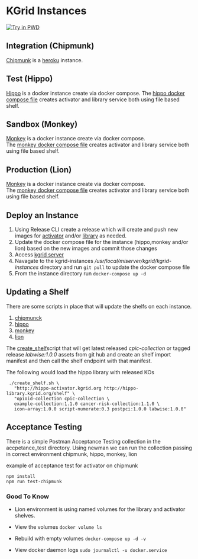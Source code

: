# KGrid Instances
[![Try in PWD](https://raw.githubusercontent.com/play-with-docker/stacks/master/assets/images/button.png)](https://labs.play-with-docker.com/?stack=https://raw.githubusercontent.com/kgrid/kgrid-instances/master/pwd/docker-compose.yml)

## Integration (Chipmunk)
[Chipmunk](https://github.com/kgrid/kgrid.github.io/wiki/integration) is a [heroku](https://dashboard.heroku.com) instance.

## Test (Hippo)
[Hippo](https://github.com/kgrid/kgrid.github.io/wiki/test) is a docker instance create via docker 
compose.  The [hippo docker compose file](https://github.com/kgrid/kgrid-docker/blob/master/hippo/docker-compose.yml) 
creates activator and library service both using file based shelf.

## Sandbox (Monkey)
[Monkey](https://github.com/kgrid/kgrid.github.io/wiki/sandbox) is a docker instance create via docker compose.  
The [monkey docker compose file](https://github.com/kgrid/kgrid-instances/blob/master/monkey/docker-compose.yml) 
creates activator and library service both using file based shelf.

## Production (Lion)
[Monkey](https://github.com/kgrid/kgrid.github.io/wiki/sandbox) is a docker instance create via docker compose.  
The [monkey docker compose file](https://github.com/kgrid/kgrid-instances/blob/master/lion/docker-compose.yml) 
creates activator and library service both using file based shelf.

## Deploy an Instance
1. Using Release CLI create a release which will create and push new images for [activator](http://kgrid.org/kgrid-activator/docker/) and/or 
[library](http://kgrid.org/kgrid-library/docker/) as needed. 
1. Update the docker compose file for the instance (hippo,monkey and/or lion) based on the new images and commit those changes
1. Access [kgrid server](./kgrid-test)
1. Navagate to the kgrid-instances _/usr/local/miserver/kgrid/kgrid-instances_ directory and run ```git pull``` to update the docker compose file
1. From the instance directory run ```docker-compose up -d```

## Updating a Shelf
There are some scripts in place that will update the shelfs on each instance.
1. [chipmunck](chipmunk/shelfupdate.sh)
1. [hippo](./hippo/shelfupdate.sh)
1. [monkey](./monkey/shelfupdate.sh)
1. [lion](./lion/shelfupdate.sh)

The [create_shelf](./create_shelf.sh)script that will get latest released _cpic-collection_ or tagged release _labwise:1.0.0_ 
assets from git hub and create an shelf import manifest and then call the shelf endpoint with that manifest.

The following would load the hippo library with released KOs
```
 ./create_shelf.sh \
   "http://hippo-activator.kgrid.org http://hippo-library.kgrid.org/shelf" \
   "opioid-collection cpic-collection \
   example-collection:1.1.0 cancer-risk-collection:1.1.0 \
   icon-array:1.0.0 script-numerate:0.3 postpci:1.0.0 labwise:1.0.0"
```

## Acceptance Testing
There is a simple Postman Acceptance Testing collection in the accpetance_test directory.  Using newman we can run 
the collection passing in correct environment chipmunk, hippo, monkey, lion 

example of acceptance test for activator on chipmunk
```
npm install
npm run test-chipmunk
```

### Good To Know

- Lion environment is using named volumes for the library and activator shelves.  

- View the volumes 
``` docker volume ls ``` 

- Rebuild with empty volumes
```docker-compose up -d -v ```

- View docker daemon logs 
```sudo journalctl -u docker.service```







